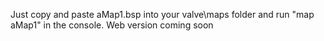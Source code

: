 Just copy and paste aMap1.bsp into your valve\maps folder and run "map aMap1" in the console. Web version coming soon
